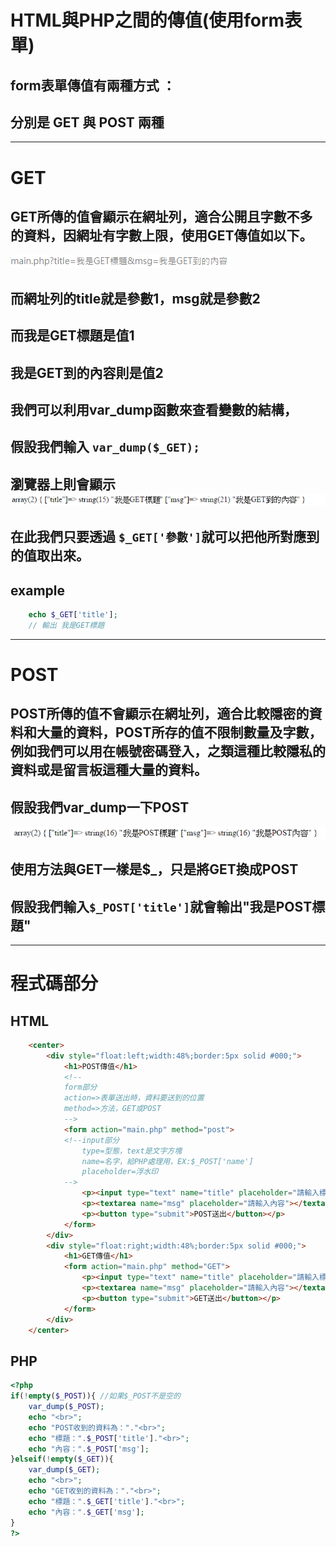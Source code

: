 # HTML與PHP之間的傳值(使用form表單)

## form表單傳值有兩種方式 ：
## 分別是 GET 與 POST 兩種
---
# GET
## GET所傳的值會顯示在網址列，適合公開且字數不多的資料，因網址有字數上限，使用GET傳值如以下。
![GET網址圖](images/GET網址圖.jpg)
## 而網址列的title就是參數1，msg就是參數2
## 而我是GET標題是值1
## 我是GET到的內容則是值2
## 我們可以利用var_dump函數來查看變數的結構，
## 假設我們輸入 `var_dump($_GET);`
## 瀏覽器上則會顯示![get結構圖](images/GET拆解.png)
## 在此我們只要透過 `$_GET['參數']`就可以把他所對應到的值取出來。
## example
```php
    echo $_GET['title'];
    // 輸出 我是GET標題
```
---
# POST
## POST所傳的值不會顯示在網址列，適合比較隱密的資料和大量的資料，POST所存的值不限制數量及字數，例如我們可以用在帳號密碼登入，之類這種比較隱私的資料或是留言板這種大量的資料。
## 假設我們var_dump一下POST
![var_dump(POST)圖](images/POST拆解.png)
## 使用方法與GET一樣是$_，只是將GET換成POST
## 假設我們輸入`$_POST['title']`就會輸出"我是POST標題"
---
# 程式碼部分
## HTML
```HTML
    <center>
        <div style="float:left;width:48%;border:5px solid #000;">
            <h1>POST傳值</h1>
            <!--
            form部分
            action=>表單送出時，資料要送到的位置
            method=>方法，GET或POST
            -->
            <form action="main.php" method="post">
            <!--input部分
                type=型態，text是文字方塊
                name=名字，給PHP處理用，EX:$_POST['name']
                placeholder=浮水印
            -->
                <p><input type="text" name="title" placeholder="請輸入標題"></p>
                <p><textarea name="msg" placeholder="請輸入內容"></textarea></p>
                <p><button type="submit">POST送出</button></p>
            </form>
        </div>
        <div style="float:right;width:48%;border:5px solid #000;">
            <h1>GET傳值</h1>
            <form action="main.php" method="GET">
                <p><input type="text" name="title" placeholder="請輸入標題"></p>
                <p><textarea name="msg" placeholder="請輸入內容"></textarea></p>
                <p><button type="submit">GET送出</button></p>
            </form>
        </div>
    </center>
```

## PHP

```PHP
<?php
if(!empty($_POST)){ //如果$_POST不是空的
    var_dump($_POST);
    echo "<br>";
    echo "POST收到的資料為："."<br>";
    echo "標題：".$_POST['title']."<br>";
    echo "內容：".$_POST['msg'];
}elseif(!empty($_GET)){
    var_dump($_GET);
    echo "<br>";
    echo "GET收到的資料為："."<br>";
    echo "標題：".$_GET['title']."<br>";
    echo "內容：".$_GET['msg'];
}
?>
```
